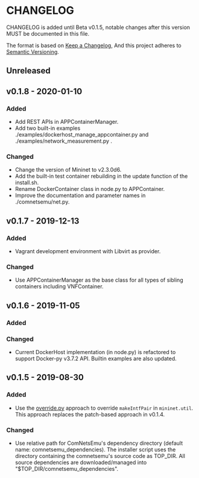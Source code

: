 # CHANGELOG

CHANGELOG is added until Beta v0.1.5, notable changes after this version MUST be documented in this file.

The format is based on [Keep a Changelog](https://keepachangelog.com/en/1.0.0/),
And this project adheres to [Semantic Versioning](https://semver.org/spec/v2.0.0.html).

## Unreleased

## v0.1.8 - 2020-01-10

### Added

-  Add REST APIs in APPContainerManager.
-  Add two built-in examples ./examples/dockerhost_manage_appcontainer.py and ./examples/network_measurement.py .

### Changed

-   Change the version of Mininet to v2.3.0d6.
-   Add the built-in test container rebuilding in the update function of the install.sh.
-   Rename DockerContainer class in node.py to APPContainer.
-   Improve the documentation and parameter names in ./comnetsemu/net.py.

## v0.1.7 - 2019-12-13

### Added

-   Vagrant development environment with Libvirt as provider.

### Changed

-   Use APPContainerManager as the base class for all types of sibling containers including VNFContainer.

## v0.1.6 - 2019-11-05

### Added


### Changed

-   Current DockerHost implementation (in node.py) is refactored to support Docker-py v3.7.2 API.
    Builtin examples are also updated.

## v0.1.5 - 2019-08-30

### Added

-   Use the [override.py](./comnetsemu/overrides.py) approach to override `makeIntfPair` in `mininet.util`.
    This approach replaces the patch-based approach in v0.1.4.

### Changed

-   Use relative path for ComNetsEmu's dependency directory (default name: comnetsemu_dependencies).
    The installer script uses the directory containing the comnetsemu's source code as TOP_DIR.
    All source dependencies are downloaded/managed into "$TOP_DIR/comnetsemu_dependencies".
